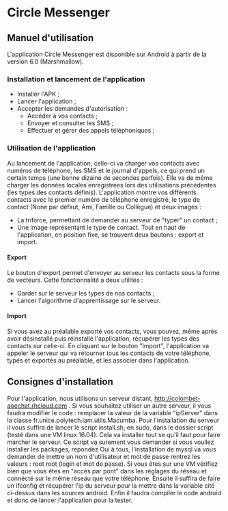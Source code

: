 # Circle Messenger

## Manuel d'utilisation

L'application Circle Messenger est disponible sur Android à partir de la version 6.0 (Marshmallow).

### Installation et lancement de l'application

* Installer l'APK ;
* Lancer l'application ;
* Accepter les demandes d'autorisation :
  * Accéder à vos contacts ;
  * Envoyer et consulter les SMS ;
  * Effectuer et gérer des appels téléphoniques ;

### Utilisation de l'application

Au lancement de l'application, celle-ci va charger vos contacts avec numéros de téléphone, les SMS et le journal d'appels, ce qui prend un certain temps (une bonne dizaine de secondes parfois). Elle va de même charger les données locales enregistrées lors des utilisations précédentes (les types des contacts définis).
L'application montre vos différents contacts avec le premier numéro de téléphone enregistré, le type de contact (None par défaut, Ami, Famille ou Collègue) et deux images :
* La triforce, permettant de demander au serveur de "typer" un contact ;
* Une image représentant le type de contact.
Tout en haut de l'application, en position fixe, se trouvent deux boutons : export et import.

#### Export

Le bouton d'export permet d'envoyer au serveur les contacts sous la forme de vecteurs. Cette fonctionnalité a deux utilités :
* Garder sur le serveur les types de nos contacts ;
* Lancer l'algorithme d'apprentissage sur le serveur.

#### Import

Si vous avez au préalable exporté vos contacts, vous pouvez, même après avoir désinstallé puis réinstallé l'application, récupérer les types des contacts sur celle-ci.
En cliquant sur le bouton "Import", l'application va appeler le serveur qui va retourner tous les contacts de votre téléphone, typés et exportés au préalable, et les associer dans l'application.

## Consignes d'installation

Pour l'application, nous utilisons un serveur distant, http://colombet-aoechat.rhcloud.com . Si vous souhaitez utiliser un autre serveur, il vous faudra modifier le code : remplacer la valeur de la variable "ipServer" dans la classe fr.unice.polytech.iam.utils.Macumba.
Pour l'installation du serveur il vous suffira de lancer le script install.sh, en sudo, dans le dossier script (testé dans une VM linux 16.04). Cela va installer tout se qu'il faut pour faire marcher le serveur. Ce script va surement vous demander si vous voullez installer les packages, repondez Oui à tous, l'installation de mysql va vous demander de mettre un nom d'utilisateur et mot de passe rentrez les valeurs : root root (login et mot de passe). Si vous êtes sur une VM vérifiez bien que vous êtes en "accès par pont" dans les réglages du réseau et connécté sur le même réseau que votre téléphone.
Ensuite il suffira de faire un ifconfig et récupérer l'ip du serveur pour la mettre dans la variable cité ci-dessus dans les sources android. Enfin il faudra compiler le code android et donc de lancer l'application pour la tester.
